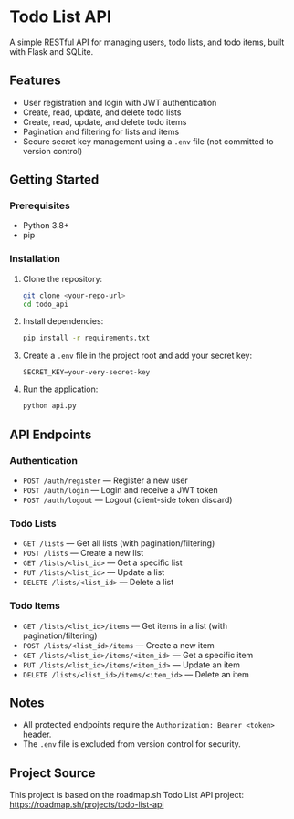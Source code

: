# Todo List API

A simple RESTful API for managing users, todo lists, and todo items, built with Flask and SQLite.

## Features
- User registration and login with JWT authentication
- Create, read, update, and delete todo lists
- Create, read, update, and delete todo items
- Pagination and filtering for lists and items
- Secure secret key management using a `.env` file (not committed to version control)

## Getting Started

### Prerequisites
- Python 3.8+
- pip

### Installation
1. Clone the repository:
   ```sh
   git clone <your-repo-url>
   cd todo_api
   ```
2. Install dependencies:
   ```sh
   pip install -r requirements.txt
   ```
3. Create a `.env` file in the project root and add your secret key:
   ```env
   SECRET_KEY=your-very-secret-key
   ```
4. Run the application:
   ```sh
   python api.py
   ```

## API Endpoints

### Authentication
- `POST /auth/register` — Register a new user
- `POST /auth/login` — Login and receive a JWT token
- `POST /auth/logout` — Logout (client-side token discard)

### Todo Lists
- `GET /lists` — Get all lists (with pagination/filtering)
- `POST /lists` — Create a new list
- `GET /lists/<list_id>` — Get a specific list
- `PUT /lists/<list_id>` — Update a list
- `DELETE /lists/<list_id>` — Delete a list

### Todo Items
- `GET /lists/<list_id>/items` — Get items in a list (with pagination/filtering)
- `POST /lists/<list_id>/items` — Create a new item
- `GET /lists/<list_id>/items/<item_id>` — Get a specific item
- `PUT /lists/<list_id>/items/<item_id>` — Update an item
- `DELETE /lists/<list_id>/items/<item_id>` — Delete an item

## Notes
- All protected endpoints require the `Authorization: Bearer <token>` header.
- The `.env` file is excluded from version control for security.

## Project Source
This project is based on the roadmap.sh Todo List API project:
https://roadmap.sh/projects/todo-list-api
